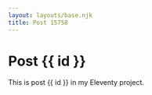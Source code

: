 ```yaml
---
layout: layouts/base.njk
title: Post 15758
---
```


# Post {{ id }}

This is post {{ id }} in my Eleventy project.
